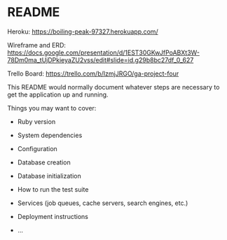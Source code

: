 # README
Heroku: https://boiling-peak-97327.herokuapp.com/

Wireframe and ERD: https://docs.google.com/presentation/d/1EST30GKwJfPoABXt3W-78Dm0ma_tUjDPkieyaZU2vss/edit#slide=id.g29b8bc27df_0_627

Trello Board: https://trello.com/b/IzmjJRGO/ga-project-four


This README would normally document whatever steps are necessary to get the
application up and running.

Things you may want to cover:

* Ruby version

* System dependencies

* Configuration

* Database creation

* Database initialization

* How to run the test suite

* Services (job queues, cache servers, search engines, etc.)

* Deployment instructions

* ...
